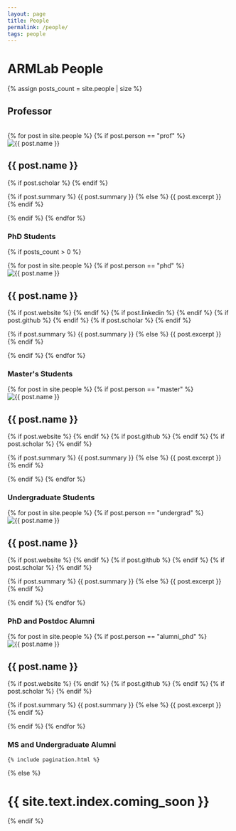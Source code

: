 ```yaml
---
layout: page
title: People
permalink: /people/
tags: people
---
```


<h1> ARMLab People </h1>


{% assign posts_count = site.people | size %}

<div class="home">

<h2>Professor</h2> <br>

<div class="posts">
      {% for post in site.people %}
      {% if post.person == "prof" %}
      <div class="person-card">
            <img src="images/{{ post.image }}" alt="{{ post.name }}" class="profile-image">
            <div class="person-info">
                <h2 class="person-name">{{ post.name }}</h2>
                <div class="social-icons">
                    <a href="{{ post.website }}"><i class="fas fa-home"></i></a>
                    <a href="https://github.com/{{ post.github }}"><i class="fab fa-github"></i></a>
                    {% if post.scholar %}
                        <a href="https://scholar.google.com/citations?user={{ post.scholar }}&hl=en"><i class="fas fa-graduation-cap"></i></a>
                    {% endif %}
                </div>
                <p class="person-description">{% if post.summary %}
              {{ post.summary }}
            {% else %}
              {{ post.excerpt }}
            {% endif %}</p>
            </div>
    </div>
    {% endif %}
      {% endfor %}
    </div>

<!-- <h3>Postdoc</h3> <br> -->

<h3>PhD Students</h3>


  {% if posts_count > 0 %}
    <div class="posts">
      {% for post in site.people %}
      {% if post.person == "phd" %}
      <div class="person-card">
            <img src="images/{{ post.image }}" alt="{{ post.name }}" class="profile-image">
            <div class="person-info">
                <h2 class="person-name">{{ post.name }}</h2>
                <div class="social-icons">
                {% if post.website %}
                    <a href="{{ post.website }}"><i class="fas fa-home"></i></a>
                {% endif %}
                {% if post.linkedin %}
                    <a href="{{ post.linkedin }}"><i class="fa fa-linkedin"></i></a>
                {% endif %}
                    {% if post.github %}
                    <a href="https://github.com/{{ post.github }}"><i class="fab fa-github"></i></a>
                    {% endif %} 
                    {% if post.scholar %}
                        <a href="https://scholar.google.com/citations?user={{ post.scholar }}&hl=en"><i class="fas fa-graduation-cap"></i></a>
                    {% endif %}
                </div>
                <p class="person-description">{% if post.summary %}
              {{ post.summary }}
            {% else %}
              {{ post.excerpt }}
            {% endif %}</p>
            </div>
    </div>
    {% endif %}
      {% endfor %}
    </div>
    <h3> Master's Students </h3>
    <div class="posts">
      {% for post in site.people %}
      {% if post.person == "master" %}
      <div class="person-card">
            <img src="images/{{ post.image }}" alt="{{ post.name }}" class="profile-image">
            <div class="person-info">
                <h2 class="person-name">{{ post.name }}</h2>
                <div class="social-icons">
                    {% if post.website %}
                        <a href="{{ post.website }}"><i class="fas fa-home"></i></a>
                    {% endif %}
                    {% if post.github %}
                    <a href="https://github.com/{{ post.github }}"><i class="fab fa-github"></i></a>
                    {% endif %}
                    {% if post.scholar %}
                        <a href="https://scholar.google.com/citations?user={{ post.scholar }}&hl=en"><i class="fas fa-graduation-cap"></i></a>
                    {% endif %}
                </div>
                <p class="person-description">{% if post.summary %}
              {{ post.summary }}
            {% else %}
              {{ post.excerpt }}
            {% endif %}</p>
            </div>
    </div>
    {% endif %}
      {% endfor %}
    </div>
    <h3> Undergraduate Students </h3>
    <div class="posts">
      {% for post in site.people %}
      {% if post.person == "undergrad" %}
      <div class="person-card">
            <img src="images/{{ post.image }}" alt="{{ post.name }}" class="profile-image">
            <div class="person-info">
                <h2 class="person-name">{{ post.name }}</h2>
                <div class="social-icons">
                    {% if post.website %}
                        <a href="{{ post.website }}"><i class="fas fa-home"></i></a>
                    {% endif %}
                    {% if post.github %}
                    <a href="https://github.com/{{ post.github }}"><i class="fab fa-github"></i></a>
                    {% endif %}
                    {% if post.scholar %}
                        <a href="https://scholar.google.com/citations?user={{ post.scholar }}&hl=en"><i class="fas fa-graduation-cap"></i></a>
                    {% endif %}
                </div>
                <p class="person-description">{% if post.summary %}
              {{ post.summary }}
            {% else %}
              {{ post.excerpt }}
            {% endif %}</p>
            </div>
    </div>
    {% endif %}
      {% endfor %}
    </div>
    <h3> PhD and Postdoc Alumni </h3>
    <div class="posts">
      {% for post in site.people %}
      {% if post.person == "alumni_phd" %}
      <div class="person-card">
            <img src="images/{{ post.image }}" alt="{{ post.name }}" class="profile-image">
            <div class="person-info">
                <h2 class="person-name">{{ post.name }}</h2>
                <div class="social-icons">
                    {% if post.website %}
                        <a href="{{ post.website }}"><i class="fas fa-home"></i></a>
                    {% endif %}
                    {% if post.github %}
                    <a href="https://github.com/{{ post.github }}"><i class="fab fa-github"></i></a>
                    {% endif %}
                    {% if post.scholar %}
                        <a href="https://scholar.google.com/citations?user={{ post.scholar }}&hl=en"><i class="fas fa-graduation-cap"></i></a>
                    {% endif %}
                </div>
                <p class="person-description">{% if post.summary %}
              {{ post.summary }}
            {% else %}
              {{ post.excerpt }}
            {% endif %}</p>
            </div>
    </div>
    {% endif %}
      {% endfor %}
    </div>
    <h3> MS and Undergraduate Alumni </h3>

    

    {% include pagination.html %}
  {% else %}
    <h1 class='center'>{{ site.text.index.coming_soon }}</h1>
  {% endif %}



</div>
